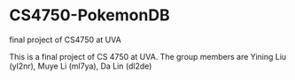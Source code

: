 # CS4750-PokemonDB
 final project of CS4750 at UVA

 This is a final project of CS 4750 at UVA. The group members are Yining Liu (yl2nr), Muye Li (ml7ya), Da Lin (dl2de)